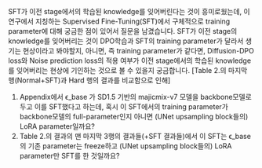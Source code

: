 SFT가 이전 stage에서의 학습된 knowledge를 잊어버린다는 것이 흥미로웠는데, 이 연구에서 지칭하는 Supervised Fine-Tuning(SFT)에서 구체적으로 training parameter에 대해 궁금한 점이 있어서 질문을 남겼습니다. SFT가 이전 stage의 knowledge를 잊어버리는 것이 DPO학습과 SFT의 training parameter가 달라서 생기는 현상이라고 봐야할지, 아니면, 즉 training parameter가 같다면, Diffusion-DPO loss와 Noise prediction loss의 적용 여부가 이전 stage에서의 학습된 knowledge를 잊어버리는 현상에 기인하는 것으로 볼 수 있을지 궁금합니다. [Table 2.의 마지막 행(Normal+SFT)과 Hard 행의 결과를 비교함으로 인해]

1. Appendix에서 ϵ_base 가 SD1.5 기반의 majicmix-v7 모델을 backbone모델로 두고 이를 SFT했다고 하는데, 혹시 이 SFT에서의 training parameter가 backbone모델의 full-parameter인지 아니면 (UNet upsampling block들의) LoRA parameter일까요?
2. Table 2.의 결과의 맨 마지막 3행의 결과들(+SFT 결과들)에서 이 SFT는 ϵ_base의 기존 parameter는 freeze하고 (UNet upsampling block들의) LoRA parameter만 SFT를 한 것일까요?